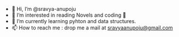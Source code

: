 - 👋 Hi, I’m @sravya-anupoju
- 👀 I’m interested in reading Novels and coding 🤩
- 🌱 I’m currently learning pyhton and data structures.
- 📫 How to reach me : drop me a mail at sravyaanupoju@gmail.com

<!---
sravya-anupoju/sravya-anupoju is a ✨ special ✨ repository because its `README.md` (this file) appears on your GitHub profile.
You can click the Preview link to take a look at your changes.
--->
